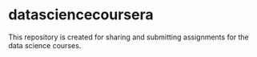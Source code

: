 datasciencecoursera
===================

This repository is created for sharing and submitting assignments for the data science courses.
